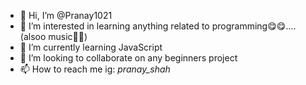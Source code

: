 - 👋 Hi, I’m @Pranay1021
- 👀 I’m interested in learning anything related to programming😋😋.... (alsoo music🎸🎸)
- 🌱 I’m currently learning JavaScript
- 💞️ I’m looking to collaborate on any beginners project
- 📫 How to reach me ig: _pranay_shah_

<!---
Pranay1021/Pranay1021 is a ✨ special ✨ repository because its `README.md` (this file) appears on your GitHub profile.
You can click the Preview link to take a look at your changes.
--->
